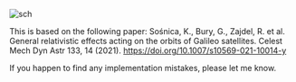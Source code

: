 ![sch](https://github.com/arda-guler/GeneralRelativityOrbit/assets/80536083/af96e399-5369-4537-adcb-b3134c70b9ee)

This is based on the following paper:
Sośnica, K., Bury, G., Zajdel, R. et al. General relativistic effects acting on the orbits of Galileo satellites. Celest Mech Dyn Astr 133, 14 (2021). https://doi.org/10.1007/s10569-021-10014-y

If you happen to find any implementation mistakes, please let me know.
